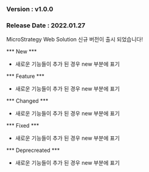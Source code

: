 ### Version : v1.0.0
### Release Date : 2022.01.27

MicroStrategy Web Solution 신규 버전이 출시 되었습니다!

*** New ***
 - 새로운 기능들이 추가 된 경우 new 부분에 표기

*** Feature ***
- 새로운 기능들이 추가 된 경우 new 부분에 표기

*** Changed ***
- 새로운 기능들이 추가 된 경우 new 부분에 표기

*** Fixed ***
- 새로운 기능들이 추가 된 경우 new 부분에 표기

*** Deprecreated ***
- 새로운 기능들이 추가 된 경우 new 부분에 표기

